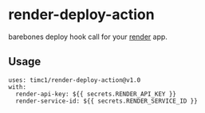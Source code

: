 # render-deploy-action

barebones deploy hook call for your [render](https://render.com) app.

## Usage

```
uses: timc1/render-deploy-action@v1.0
with:
  render-api-key: ${{ secrets.RENDER_API_KEY }}
  render-service-id: ${{ secrets.RENDER_SERVICE_ID }}
```
